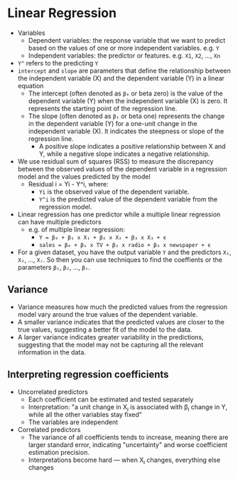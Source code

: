 # Linear Regression

- Variables
  - Dependent variables: the response variable that we want to predict based on the values of one or more independent variables. e.g. `Y`
  - Independent variables: the predictor or features. e.g. `X1`, `X2`, ..., `Xn`
- `Y^` refers to the predicting `Y`
- `intercept` and `slope` are parameters that define the relationship between the independent variable (X) and the dependent variable (Y) in a linear equation
  - The intercept (often denoted as `β₀` or beta zero) is the value of the dependent variable (Y) when the independent variable (X) is zero. It represents the starting point of the regression line.
  - The slope (often denoted as `β₁` or beta one) represents the change in the dependent variable (Y) for a one-unit change in the independent variable (X). It indicates the steepness or slope of the regression line.
    - A positive slope indicates a positive relationship between X and Y, while a negative slope indicates a negative relationship.
- We use residual sum of squares (RSS) to measure the discrepancy between the observed values of the dependent variable in a regression model and the values predicted by the model
  - Residual i = Yi - Y^i, where:
    - `Yi` is the observed value of the dependent variable.
    - `Y^i` is the predicted value of the dependent variable from the regression model.
- Linear regression has one predictor while a multiple linear regression can have multiple predictors
  - e.g. of multiple linear regression:
    - `Y = β₀ + β₁ x X₁ + β₂ x X₂ + β₃ x X₃ + ϵ`
    - `sales = β₀ + β₁ x TV + β₂ x radio + β₃ x newspaper + ϵ`
- For a given dataset, you have the output variable `Y` and the predictors `X₁`, `X₂`, ..., `Xᵢ`. So then you can use techniques to find the coeffients or the parameters `β₁`, `β₂`, ..., `βᵢ`.

## Variance

- Variance measures how much the predicted values from the regression model vary around the true values of the dependent variable.
- A smaller variance indicates that the predicted values are closer to the true values, suggesting a better fit of the model to the data.
- A larger variance indicates greater variability in the predictions, suggesting that the model may not be capturing all the relevant information in the data.

## Interpreting regression coefficients

- Uncorrelated predictors
  - Each coefficient can be estimated and tested separately
  - Interpretation: "a unit change in Xⱼ is associated with βⱼ change in Y, while all the other variables stay fixed"
  - The variables are independent
- Correlated predictors
  - The variance of all coefficients tends to increase, meaning there are larger standard error, indicating "uncertainty" and worse coefficient estimation precision.
  - Interpretations become hard — when Xⱼ changes, everything else changes
